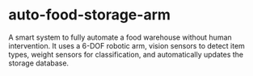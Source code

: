 # auto-food-storage-arm
A smart system to fully automate a food warehouse without human intervention. It uses a 6-DOF robotic arm, vision sensors to detect item types, weight sensors for classification, and automatically updates the storage database.
